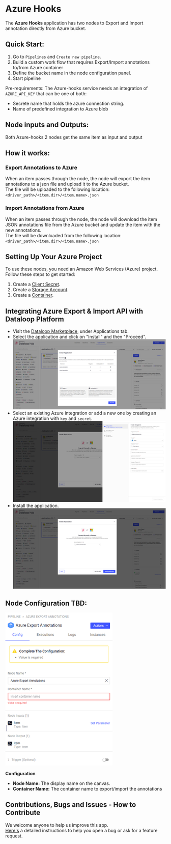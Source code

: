 # Azure Hooks

The **Azure Hooks** application has two nodes to Export and Import annotation directly from Azure bucket.


## Quick Start:

1. Go to `Pipelines` and `Create new pipeline`.
2. Build a custom work flow that requires Export/Import annotations to/from Azure container
3. Define the bucket name in the node configuration panel.
4. Start pipeline

Pre-requirements: The Azure-hooks service needs an integration of `AZURE_API_KEY` that can be one of both:
*  Secrete name that holds the azure connection string.
*  Name of predefined integration to Azure blob


## Node inputs and Outputs:

Both Azure-hooks 2 nodes get the same item as input and output


## How it works:

### Export Annotations to Azure
When an item passes through the node, the node will export the item annotations to a json file and upload it to the Azure bucket. \
The file will be uploaded to the following location: \
`<driver_path>/<item.dir>/<item.name>.json`

### Import Annotations from Azure
When an item passes through the node, the node will download the item JSON annotations file from the Azure bucket and update the item with the new annotations. \
The file will be downloaded from the following location: \
`<driver_path>/<item.dir>/<item.name>.json`


## Setting Up Your Azure Project

To use these nodes, you need an Amazon Web Services (Azure) project. Follow these steps to get started:

1. Create a [Client Secret](https://docs.dataloop.ai/docs/azure-datalake-gen2-1#:~:text=for%20the%20integration.-,Create%20a%20New%20Client%20Secret,-Once%20you%20create).
2. Create a [Storage Account](https://docs.dataloop.ai/docs/azure-datalake-gen2-1#:~:text=the%20Integration%20phase.-,Create%20a%20Storage%20Account,-Open%20Microsoft%20Azure).
3. Create a [Container](https://docs.dataloop.ai/docs/azure-datalake-gen2-1#:~:text=account%20in%20Azure.-,Create%20a%20Container,-Open%20Microsoft%20Azure).


## Integrating Azure Export & Import API with Dataloop Platform

- Visit the [Dataloop Marketplace](https://docs.dataloop.ai/docs/marketplace), under Applications tab.
- Select the application and click on "Install" and then "Proceed".
  ![marketplace.png](assets/marketplace.png)
- Select an existing Azure integration or add a new one by creating an Azure integration with `key` and `secret`.
  ![add_integration.png](assets/add_integration.png)
- Install the application.
  ![add_integration_to_app.png](assets/add_integration_to_app.png)


## Node Configuration TBD:

<img src="assets/node_configration.png" height="480">

**Configuration**

- **Node Name:** The display name on the canvas.
- **Container Name:** The container name to export/import the annotations


## Contributions, Bugs and Issues - How to Contribute

We welcome anyone to help us improve this app.  
[Here's](CONTRIBUTING.md) a detailed instructions to help you open a bug or ask for a feature request.